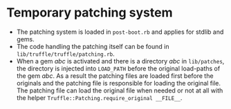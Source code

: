 # Temporary patching system

- The patching system is loaded in `post-boot.rb` and applies for stdlib and gems.
- The code handling the patching itself can be found in `lib/truffle/truffle/patching.rb`.
- When a gem *abc* is activated and there is a directory *abc* in `lib/patches`, the directory is injected
  into `LOAD_PATH` before the original load-paths of the gem *abc*. As a result the patching files are loaded
  first before the originals and the patching file is responsible for loading the original file. The patching file
  can load the original file when needed or not at all with the helper `Truffle::Patching.require_original __FILE__`.
